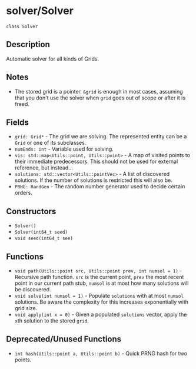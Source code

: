 # solver/Solver

`class Solver`

## Description

Automatic solver for all kinds of Grids.

## Notes

- The stored grid is a pointer. `&grid` is enough in most cases, assuming that you don't use the solver when `grid` goes out of scope or after it is freed.

## Fields

- `grid: Grid*` - The grid we are solving. The represented entity can be a `Grid` or one of its subclasses.
- `numEnds: int` - Variable used for solving.
- `vis: std::map<Utils::point, Utils::point>` - A map of visited points to their immediate predecessors. This should not be used for external reference, but instead...
- `solutions: std::vector<Utils::pointVec>` - A list of discovered solutions. If the number of solutions is restricted this will also be.
- `PRNG: RandGen` - The random number generator used to decide certain orders.

## Constructors

- `Solver()`
- `Solver(int64_t seed)`
- `void seed(int64_t see)`

## Functions

- `void path(Utils::point src, Utils::point prev, int numsol = 1)` - Recursive path function. `src` is the current point, `prev` the most recent point in our current path stub, `numsol` is at most how many solutions will be discovered.
- `void solve(int numsol = 1)` - Populate `solutions` with at most `numsol` solutions. Be aware the complexity for this increases exponentially with grid size.
- `void apply(int x = 0)` - Given a populated `solutions` vector, apply the `x`th solution to the stored `grid`.

## Deprecated/Unused Functions

- `int hash(Utils::point a, Utils::point b)` - Quick PRNG hash for two points.
